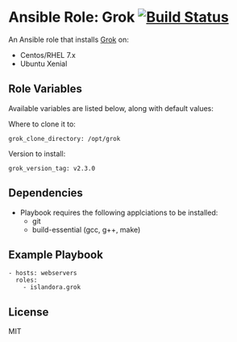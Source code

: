 # Ansible Role: Grok [![Build Status](https://travis-ci.org/Islandora-Devops/ansible-role-grok.svg?branch=master)](https://travis-ci.org/Islandora-Devops/ansible-role-grok)

An Ansible role that installs [Grok](https://github.com/GrokImageCompression/grok) on:

* Centos/RHEL 7.x
* Ubuntu Xenial

## Role Variables

Available variables are listed below, along with default values:

Where to clone it to:
```
grok_clone_directory: /opt/grok
```

Version to install:
```
grok_version_tag: v2.3.0
```

## Dependencies

* Playbook requires the following applciations to be installed: 
  - git
  - build-essential (gcc, g++, make)
  
## Example Playbook

    - hosts: webservers
      roles:
        - islandora.grok

## License

MIT
